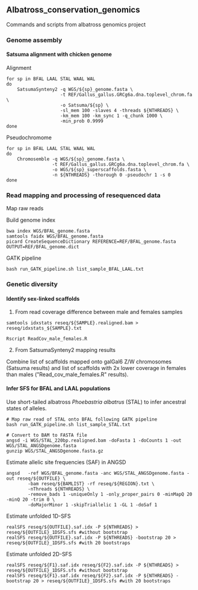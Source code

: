 ## **Albatross_conservation_genomics**

Commands and scripts from albatross genomics project

### **Genome assembly**

#### **Satsuma alignment with chicken genome**

Alignment
```
for sp in BFAL LAAL STAL WAAL WAL
do
    SatsumaSynteny2 -q WGS/${sp}_genome.fasta \
                    -t REF/Gallus_gallus.GRCg6a.dna.toplevel_chrom.fa \
                    -o Satsuma/${sp} \
                    -sl_mem 100 -slaves 4 -threads ${NTHREADS} \
                    -km_mem 100 -km_sync 1 -q_chunk 1000 \
                    -min_prob 0.9999
done
```

Pseudochromome
```
for sp in BFAL LAAL STAL WAAL WAL
do
    Chromosemble -q WGS/${sp}_genome.fasta \
                 -t REF/Gallus_gallus.GRCg6a.dna.toplevel_chrom.fa \
                 -o WGS/${sp}_superscaffolds.fasta \
                 -n ${NTHREADS} -thorough 0 -pseudochr 1 -s 0
done
```


### **Read mapping and processing of resequenced data**

Map raw reads 

Build genome index
```
bwa index WGS/BFAL_genome.fasta
samtools faidx WGS/BFAL_genome.fasta
picard CreateSequenceDictionary REFERENCE=REF/BFAL_genome.fasta OUTPUT=REF/BFAL_genome.dict
```

GATK pipeline
```
bash run_GATK_pipeline.sh list_sample_BFAL_LAAL.txt
```


### **Genetic diversity**

#### **Identify sex-linked scaffolds**

1. From read coverage difference between male and females samples
```
samtools idxstats reseq/${SAMPLE}.realigned.bam > reseq/idxstats_${SAMPLE}.txt

Rscript ReadCov_male_females.R 
```
2. From SatsumaSynteny2 mapping results

Combine list of scaffolds mapped onto galGal6 Z/W chromosomes (Satsuma results) and list of scaffolds with 2x lower coverage in females than males ("Read_cov_male_females.R" results).

#### **Infer SFS for BFAL and LAAL populations**

Use short-tailed albatross *Phoebastria albatrus* (STAL) to infer ancestral states of alleles.
```
# Map raw read of STAL onto BFAL following GATK pipeline
bash run_GATK_pipeline.sh list_sample_STAL.txt

# Convert to BAM to FASTA file
angsd -i WGS/STAL_220bp.realigned.bam -doFasta 1 -doCounts 1 -out WGS/STAL_ANGSDgenome.fasta
gunzip WGS/STAL_ANGSDgenome.fasta.gz
```

Estimate allelic site frequencies (SAF) in ANGSD
```
angsd   -ref WGS/BFAL_genome.fasta -anc WGS/STAL_ANGSDgenome.fasta -out reseq/${OUTFILE} \
        -bam reseq/${BAMLIST} -rf reseq/${REGION}.txt \
        -nThreads ${NTHREADS} \
        -remove_bads 1 -uniqueOnly 1 -only_proper_pairs 0 -minMapQ 20 -minQ 20 -trim 0 \
        -doMajorMinor 1 -skipTriallelic 1 -GL 1 -doSaf 1
```
Estimate unfolded 1D-SFS
```
realSFS reseq/${OUTFILE}.saf.idx -P ${NTHREADS} > reseq/${OUTFILE}_1DSFS.sfs #without bootstrap
realSFS reseq/${OUTFILE}.saf.idx -P ${NTHREADS} -bootstrap 20 > reseq/${OUTFILE}_1DSFS.sfs #with 20 bootstraps
```
Estimate unfolded 2D-SFS
```
realSFS reseq/${F1}.saf.idx reseq/${F2}.saf.idx -P ${NTHREADS} > reseq/${OUTFILE}_1DSFS.sfs #without bootstrap
realSFS reseq/${F1}.saf.idx reseq/${F2}.saf.idx -P ${NTHREADS} -bootstrap 20 > reseq/${OUTFILE}_1DSFS.sfs #with 20 bootstraps
```



